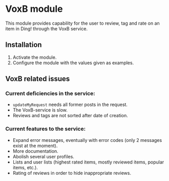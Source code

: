 
VoxB module
==========
This module provides capability for the user to review, tag and rate on an item in Ding! through the VoxB service.

Installation
-----------------
1. Activate the module.
2. Configure the module with the values given as examples.

VoxB related issues
-----------------------------
### Current deficiencies in the service:
* `updateMyRequest` needs all former posts in the request.
* The VoxB-service is slow.
* Reviews and tags are not sorted after date of creation.

### Current features to the service:
* Expand error messages, eventually with error codes (only 2 messages exist at the moment).
* More documentation.
* Abolish several user profiles.
* Lists and user lists (highest rated items, mostly reviewed items, popular items, etc.).
* Rating of reviews in order to hide inappropriate reviews.

